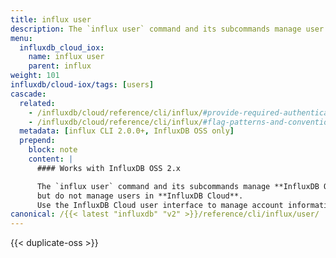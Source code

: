 ```yaml
---
title: influx user
description: The `influx user` command and its subcommands manage user information in InfluxDB OSS.
menu:
  influxdb_cloud_iox:
    name: influx user
    parent: influx
weight: 101
influxdb/cloud-iox/tags: [users]
cascade:
  related:
    - /influxdb/cloud/reference/cli/influx/#provide-required-authentication-credentials, influx CLI—Provide required authentication credentials
    - /influxdb/cloud/reference/cli/influx/#flag-patterns-and-conventions, influx CLI—Flag patterns and conventions
  metadata: [influx CLI 2.0.0+, InfluxDB OSS only]
  prepend:
    block: note
    content: |
      #### Works with InfluxDB OSS 2.x

      The `influx user` command and its subcommands manage **InfluxDB OSS 2.x** users,
      but do not manage users in **InfluxDB Cloud**.
      Use the InfluxDB Cloud user interface to manage account information.
canonical: /{{< latest "influxdb" "v2" >}}/reference/cli/influx/user/
---
```


{{< duplicate-oss >}}
